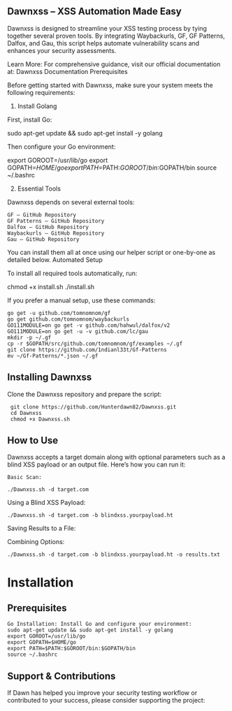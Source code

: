 ## Dawnxss – XSS Automation Made Easy

Dawnxss is designed to streamline your XSS testing process by tying together several proven tools. By integrating Waybackurls, GF, GF Patterns, Dalfox, and Gau, this script helps automate vulnerability scans and enhances your security assessments.

Learn More:
For comprehensive guidance, visit our official documentation at: Dawnxss Documentation
Prerequisites

Before getting started with Dawnxss, make sure your system meets the following requirements:

1. Install Golang

First, install Go:

sudo apt-get update && sudo apt-get install -y golang

Then configure your Go environment:

export GOROOT=/usr/lib/go
export GOPATH=$HOME/go
export PATH=$PATH:$GOROOT/bin:$GOPATH/bin
source ~/.bashrc

2. Essential Tools

Dawnxss depends on several external tools:

    GF – GitHub Repository
    GF Patterns – GitHub Repository
    Dalfox – GitHub Repository
    Waybackurls – GitHub Repository
    Gau – GitHub Repository

You can install them all at once using our helper script or one-by-one as detailed below.
Automated Setup

To install all required tools automatically, run:

chmod +x install.sh
./install.sh

If you prefer a manual setup, use these commands:

    go get -u github.com/tomnomnom/gf
    go get github.com/tomnomnom/waybackurls
    GO111MODULE=on go get -v github.com/hahwul/dalfox/v2
    GO111MODULE=on go get -u -v github.com/lc/gau
    mkdir -p ~/.gf
    cp -r $GOPATH/src/github.com/tomnomnom/gf/examples ~/.gf
    git clone https://github.com/1ndianl33t/Gf-Patterns
    mv ~/Gf-Patterns/*.json ~/.gf

## Installing Dawnxss

 Clone the Dawnxss repository and prepare the script:

     git clone https://github.com/Hunterdawn82/Dawnxss.git
     cd Dawnxss
     chmod +x Dawnxss.sh

## How to Use

Dawnxss accepts a target domain along with optional parameters such as a blind XSS payload or an output file. Here’s how you can run it:

    Basic Scan:

    ./Dawnxss.sh -d target.com

Using a Blind XSS Payload:

    ./Dawnxss.sh -d target.com -b blindxss.yourpayload.ht

Saving Results to a File:


Combining Options:

    ./Dawnxss.sh -d target.com -b blindxss.yourpayload.ht -o results.txt

# Installation
## Prerequisites

    Go Installation: Install Go and configure your environment:
    sudo apt-get update && sudo apt-get install -y golang
    export GOROOT=/usr/lib/go
    export GOPATH=$HOME/go
    export PATH=$PATH:$GOROOT/bin:$GOPATH/bin
    source ~/.bashrc

## Support & Contributions

If Dawn has helped you improve your security testing workflow or contributed to your success, please consider supporting the project:




